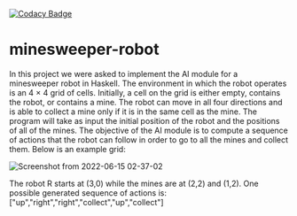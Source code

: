 [![Codacy Badge](https://app.codacy.com/project/badge/Grade/1ed9766f60664971916b932dc117651e)](https://www.codacy.com?utm_source=github.com&amp;utm_medium=referral&amp;utm_content=amir-awad/minesweeper-robot&amp;utm_campaign=Badge_Grade)

# minesweeper-robot
In this project we were asked to implement the AI module for a minesweeper robot in
Haskell. The environment in which the robot operates is an 4 × 4 grid of cells. Initially,
a cell on the grid is either empty, contains the robot, or contains a mine. The robot can
move in all four directions and is able to collect a mine only if it is in the same cell as the
mine. The program will take as input the initial position of the robot and the positions
of all of the mines. The objective of the AI module is to compute a sequence of actions
that the robot can follow in order to go to all the mines and collect them. Below is an
example grid:

![Screenshot from 2022-06-15 02-37-02](https://user-images.githubusercontent.com/72989304/173712331-8f9b0064-e891-4180-85ed-4a926a81b950.png)

The robot R starts at (3,0) while the mines are at (2,2) and (1,2). One possible generated
sequence of actions is: ["up","right","right","collect","up","collect"]

